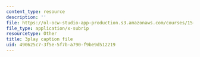 ```yaml
---
content_type: resource
description: ''
file: https://ol-ocw-studio-app-production.s3.amazonaws.com/courses/15-071-the-analytics-edge-spring-2017/490625c73f5e5f7ba790f9be9d512219_xglWbWk_swE.srt
file_type: application/x-subrip
resourcetype: Other
title: 3play caption file
uid: 490625c7-3f5e-5f7b-a790-f9be9d512219
---
```

